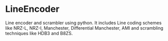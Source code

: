# LineEncoder
Line encoder and scrambler using python. It includes Line coding schemes like NRZ-L, NRZ-I, Manchester, Differential Manchester, AMI and scrambling techniques like HDB3 and B8ZS.
